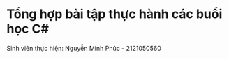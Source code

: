 # Tổng hợp bài tập thực hành các buổi học C#

Sinh viên thực hiện: Nguyễn Minh Phúc - 2121050560


 
